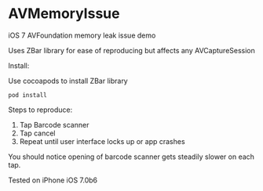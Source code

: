 AVMemoryIssue
=============

iOS 7 AVFoundation memory leak issue demo

Uses ZBar library for ease of reproducing but affects any AVCaptureSession

Install:

Use cocoapods to install ZBar library

`pod install`

Steps to reproduce:

1. Tap Barcode scanner
2. Tap cancel
3. Repeat until user interface locks up or app crashes

You should notice opening of barcode scanner gets steadily slower on each tap.

Tested on iPhone iOS 7.0b6
